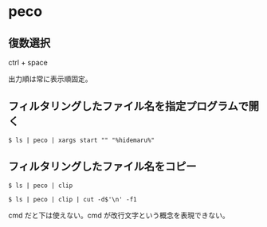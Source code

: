 # peco

## 復数選択
ctrl + space

出力順は常に表示順固定。

## フィルタリングしたファイル名を指定プログラムで開く

```
$ ls | peco | xargs start "" "%hidemaru%"
```

## フィルタリングしたファイル名をコピー

```
$ ls | peco | clip

$ ls | peco | clip | cut -d$'\n' -f1
```

cmd だと下は使えない。cmd が改行文字という概念を表現できない。
